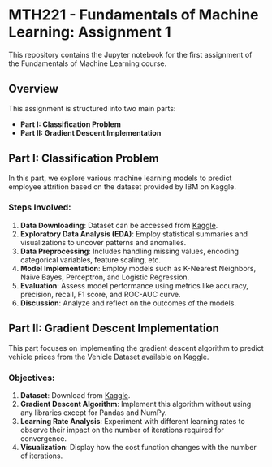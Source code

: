 # MTH221 - Fundamentals of Machine Learning: Assignment 1

This repository contains the Jupyter notebook for the first assignment of the Fundamentals of Machine Learning course.
## Overview

This assignment is structured into two main parts:

- **Part I: Classification Problem**
- **Part II: Gradient Descent Implementation**

## Part I: Classification Problem

In this part, we explore various machine learning models to predict employee attrition based on the dataset provided by IBM on Kaggle.

### Steps Involved:

1. **Data Downloading**: Dataset can be accessed from [Kaggle](https://www.kaggle.com/datasets/pavansubhasht/ibm-hr-analytics-attrition-dataset).
2. **Exploratory Data Analysis (EDA)**: Employ statistical summaries and visualizations to uncover patterns and anomalies.
3. **Data Preprocessing**: Includes handling missing values, encoding categorical variables, feature scaling, etc.
4. **Model Implementation**: Employ models such as K-Nearest Neighbors, Naive Bayes, Perceptron, and Logistic Regression.
5. **Evaluation**: Assess model performance using metrics like accuracy, precision, recall, F1 score, and ROC-AUC curve.
6. **Discussion**: Analyze and reflect on the outcomes of the models.

## Part II: Gradient Descent Implementation

This part focuses on implementing the gradient descent algorithm to predict vehicle prices from the Vehicle Dataset available on Kaggle.

### Objectives:

1. **Dataset**: Download from [Kaggle](https://www.kaggle.com/datasets/nehalbirla/vehicle-dataset-from-cardekho).
2. **Gradient Descent Algorithm**: Implement this algorithm without using any libraries except for Pandas and NumPy.
3. **Learning Rate Analysis**: Experiment with different learning rates to observe their impact on the number of iterations required for convergence.
4. **Visualization**: Display how the cost function changes with the number of iterations.
